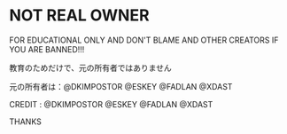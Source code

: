 # NOT REAL OWNER

FOR EDUCATIONAL ONLY AND DON'T BLAME AND OTHER CREATORS IF YOU ARE BANNED!!!

教育のためだけで、元の所有者ではありません

元の所有者は：@DKIMPOSTOR @ESKEY @FADLAN @XDAST 

CREDIT : @DKIMPOSTOR @ESKEY @FADLAN @XDAST 

THANKS 
